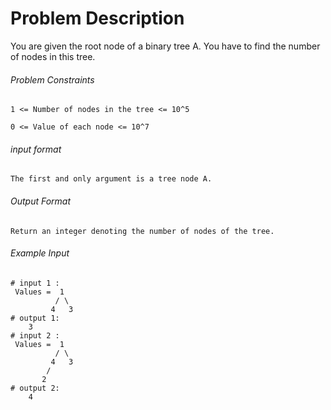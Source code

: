 # Problem Description

You are given the root node of a binary tree A. You have to find the number of nodes in this tree.

###### Problem Constraints

```
1 <= Number of nodes in the tree <= 10^5

0 <= Value of each node <= 10^7
```

###### input format

``` 
The first and only argument is a tree node A.
```

###### Output Format

```
Return an integer denoting the number of nodes of the tree.
```

###### Example Input

```
# input 1 : 
 Values =  1 
          / \     
         4   3   
# output 1: 
    3
# input 2 : 
 Values =  1      
          / \     
         4   3                       
        /         
       2  
# output 2: 
    4
```

